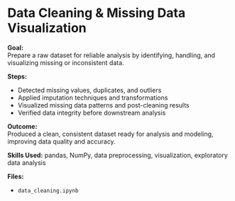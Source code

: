 # Data Cleaning & Missing Data Visualization  

**Goal:**  
Prepare a raw dataset for reliable analysis by identifying, handling, and visualizing missing or inconsistent data.  

**Steps:**  
- Detected missing values, duplicates, and outliers  
- Applied imputation techniques and transformations  
- Visualized missing data patterns and post-cleaning results  
- Verified data integrity before downstream analysis  

**Outcome:**  
Produced a clean, consistent dataset ready for analysis and modeling, improving data quality and accuracy.  

**Skills Used:** pandas, NumPy, data preprocessing, visualization, exploratory data analysis  

**Files:**  
- `data_cleaning.ipynb`
